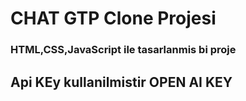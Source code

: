 # CHAT GTP Clone Projesi


### HTML,CSS,JavaScript ile tasarlanmis bi proje


## Api KEy kullanilmistir OPEN AI KEY